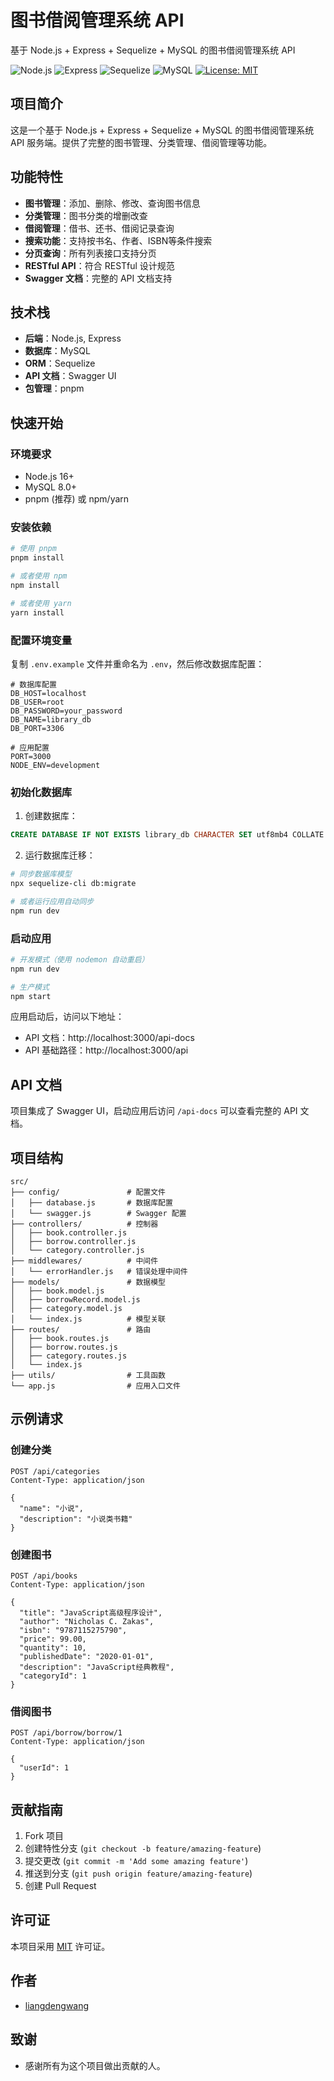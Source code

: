 # 图书借阅管理系统 API

基于 Node.js + Express + Sequelize + MySQL 的图书借阅管理系统 API

![Node.js](https://img.shields.io/badge/Node.js-v16+-339933?logo=node.js&logoColor=white)
![Express](https://img.shields.io/badge/Express-4.18.2-000000?logo=express&logoColor=white)
![Sequelize](https://img.shields.io/badge/Sequelize-6.37.1-52B0E7?logo=sequelize&logoColor=white)
![MySQL](https://img.shields.io/badge/MySQL-8.0-4479A1?logo=mysql&logoColor=white)
[![License: MIT](https://img.shields.io/badge/License-MIT-yellow.svg)](https://opensource.org/licenses/MIT)

## 项目简介

这是一个基于 Node.js + Express + Sequelize + MySQL 的图书借阅管理系统 API 服务端。提供了完整的图书管理、分类管理、借阅管理等功能。

## 功能特性

- **图书管理**：添加、删除、修改、查询图书信息
- **分类管理**：图书分类的增删改查
- **借阅管理**：借书、还书、借阅记录查询
- **搜索功能**：支持按书名、作者、ISBN等条件搜索
- **分页查询**：所有列表接口支持分页
- **RESTful API**：符合 RESTful 设计规范
- **Swagger 文档**：完整的 API 文档支持

## 技术栈

- **后端**：Node.js, Express
- **数据库**：MySQL
- **ORM**：Sequelize
- **API 文档**：Swagger UI
- **包管理**：pnpm

## 快速开始

### 环境要求

- Node.js 16+
- MySQL 8.0+
- pnpm (推荐) 或 npm/yarn

### 安装依赖

```bash
# 使用 pnpm
pnpm install

# 或者使用 npm
npm install

# 或者使用 yarn
yarn install
```

### 配置环境变量

复制 `.env.example` 文件并重命名为 `.env`，然后修改数据库配置：

```env
# 数据库配置
DB_HOST=localhost
DB_USER=root
DB_PASSWORD=your_password
DB_NAME=library_db
DB_PORT=3306

# 应用配置
PORT=3000
NODE_ENV=development
```

### 初始化数据库

1. 创建数据库：

```sql
CREATE DATABASE IF NOT EXISTS library_db CHARACTER SET utf8mb4 COLLATE utf8mb4_unicode_ci;
```

2. 运行数据库迁移：

```bash
# 同步数据库模型
npx sequelize-cli db:migrate

# 或者运行应用自动同步
npm run dev
```

### 启动应用

```bash
# 开发模式（使用 nodemon 自动重启）
npm run dev

# 生产模式
npm start
```

应用启动后，访问以下地址：

- API 文档：http://localhost:3000/api-docs
- API 基础路径：http://localhost:3000/api

## API 文档

项目集成了 Swagger UI，启动应用后访问 `/api-docs` 可以查看完整的 API 文档。

## 项目结构

```
src/
├── config/               # 配置文件
│   ├── database.js       # 数据库配置
│   └── swagger.js        # Swagger 配置
├── controllers/          # 控制器
│   ├── book.controller.js
│   ├── borrow.controller.js
│   └── category.controller.js
├── middlewares/          # 中间件
│   └── errorHandler.js   # 错误处理中间件
├── models/               # 数据模型
│   ├── book.model.js
│   ├── borrowRecord.model.js
│   ├── category.model.js
│   └── index.js          # 模型关联
├── routes/               # 路由
│   ├── book.routes.js
│   ├── borrow.routes.js
│   ├── category.routes.js
│   └── index.js
├── utils/                # 工具函数
└── app.js                # 应用入口文件
```

## 示例请求

### 创建分类

```http
POST /api/categories
Content-Type: application/json

{
  "name": "小说",
  "description": "小说类书籍"
}
```

### 创建图书

```http
POST /api/books
Content-Type: application/json

{
  "title": "JavaScript高级程序设计",
  "author": "Nicholas C. Zakas",
  "isbn": "9787115275790",
  "price": 99.00,
  "quantity": 10,
  "publishedDate": "2020-01-01",
  "description": "JavaScript经典教程",
  "categoryId": 1
}
```

### 借阅图书

```http
POST /api/borrow/borrow/1
Content-Type: application/json

{
  "userId": 1
}
```

## 贡献指南

1. Fork 项目
2. 创建特性分支 (`git checkout -b feature/amazing-feature`)
3. 提交更改 (`git commit -m 'Add some amazing feature'`)
4. 推送到分支 (`git push origin feature/amazing-feature`)
5. 创建 Pull Request

## 许可证

本项目采用 [MIT](LICENSE) 许可证。

## 作者

- [liangdengwang](https://github.com/liangdengwang)

## 致谢

- 感谢所有为这个项目做出贡献的人。
